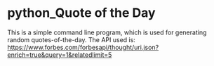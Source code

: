 # python_Quote of the Day

This is a simple command line program, which is used for generating random quotes-of-the-day. 
The API used is: https://www.forbes.com/forbesapi/thought/uri.json?enrich=true&query=1&relatedlimit=5
